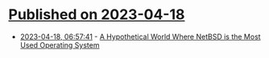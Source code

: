 # [Published on 2023-04-18](index.md)

* [2023-04-18, 06:57:41](https://lobste.rs/s/qni9tp/hypothetical_world_where_netbsd_is_most) - [A Hypothetical World Where NetBSD is the Most Used Operating System](https://www.unitedbsd.com/blog/1058-a-hypothetical-world-where-netbsd-is-the-most-used-operating-system)
